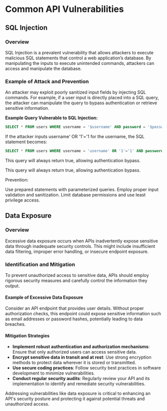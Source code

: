 # Common API Vulnerabilities

## SQL Injection

### Overview
SQL Injection is a prevalent vulnerability that allows attackers to execute malicious SQL statements that control a web application’s database. By manipulating the inputs to execute unintended commands, attackers can access and manipulate the database.

### Example of Attack and Prevention
An attacker may exploit poorly sanitized input fields by injecting SQL commands. For example, if a user input is directly placed into a SQL query, the attacker can manipulate the query to bypass authentication or retrieve sensitive information.

**Example Query Vulnerable to SQL Injection:**
```sql
SELECT * FROM users WHERE username = '$username' AND password = '$password';
```
If the attacker inputs username' OR '1'='1 for the username, the SQL statement becomes:

```sql
SELECT * FROM users WHERE username = 'username' OR '1'='1' AND password = '$password';
```
This query will always return true, allowing authentication bypass.

This query will always return true, allowing authentication bypass.

Prevention:

Use prepared statements with parameterized queries.
Employ proper input validation and sanitization.
Limit database permissions and use least privilege access.

## Data Exposure

### Overview
Excessive data exposure occurs when APIs inadvertently expose sensitive data through inadequate security controls. This might include insufficient data filtering, improper error handling, or insecure endpoint exposure.

### Identification and Mitigation
To prevent unauthorized access to sensitive data, APIs should employ rigorous security measures and carefully control the information they output.

#### Example of Excessive Data Exposure
Consider an API endpoint that provides user details. Without proper authorization checks, this endpoint could expose sensitive information such as email addresses or password hashes, potentially leading to data breaches.

#### Mitigation Strategies
- **Implement robust authentication and authorization mechanisms**: Ensure that only authorized users can access sensitive data.
- **Encrypt sensitive data in transit and at rest**: Use strong encryption methods to protect data wherever it is stored or transmitted.
- **Use secure coding practices**: Follow security best practices in software development to minimize vulnerabilities.
- **Conduct regular security audits**: Regularly review your API and its implementation to identify and remediate security vulnerabilities.

Addressing vulnerabilities like data exposure is critical to enhancing an API's security posture and protecting it against potential threats and unauthorized access.
